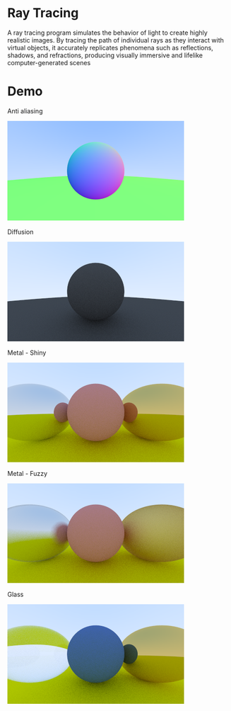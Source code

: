 # Ray Tracing

A ray tracing program simulates the behavior of light to create highly realistic images. By tracing the path of
individual rays as they interact with virtual objects, it accurately replicates phenomena such as reflections, shadows,
and refractions, producing visually immersive and lifelike computer-generated scenes

# Demo
Anti aliasing

![Demo01](demo/anti_aliasing.png)

Diffusion

![Demo02](demo/diffuse_sphere.png)


Metal - Shiny

![Demo03](demo/metal_shiny.png)


Metal - Fuzzy

![Demo04](demo/metal_fuzzy.png)

Glass

![Demo05](demo/glass_sphere.png)